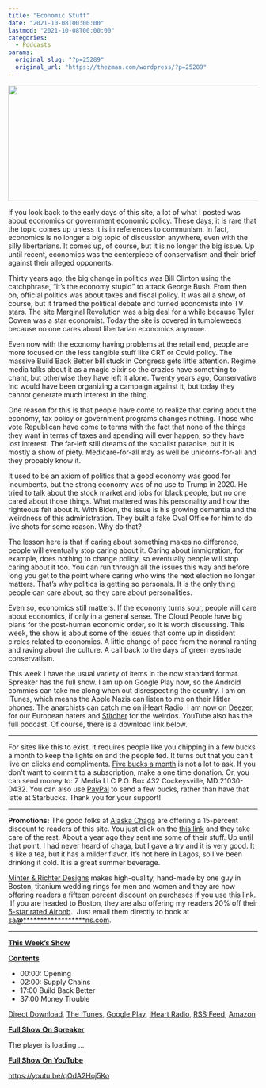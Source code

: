 ```yaml
---
title: "Economic Stuff"
date: "2021-10-08T00:00:00"
lastmod: "2021-10-08T00:00:00"
categories:
  - Podcasts
params:
  original_slug: "?p=25289"
  original_url: "https://thezman.com/wordpress/?p=25289"
---
```


[<img
src="http://thezman.com/wordpress/wp-content/uploads/2018/01/Power-Hour.png"
decoding="async" width="600" height="233" />](http://thezman.com/wordpress/wp-content/uploads/2018/01/Power-Hour.png)

If you look back to the early days of this site, a lot of what I posted
was about economics or government economic policy. These days, it is
rare that the topic comes up unless it is in references to communism. In
fact, economics is no longer a big topic of discussion anywhere, even
with the silly libertarians. It comes up, of course, but it is no longer
the big issue. Up until recent, economics was the centerpiece of
conservatism and their brief against their alleged opponents.

Thirty years ago, the big change in politics was Bill Clinton using the
catchphrase, “It’s the economy stupid” to attack George Bush. From then
on, official politics was about taxes and fiscal policy. It was all a
show, of course, but it framed the political debate and turned
economists into TV stars. The site Marginal Revolution was a big deal
for a while because Tyler Cowen was a star economist. Today the site is
covered in tumbleweeds because no one cares about libertarian economics
anymore.

Even now with the economy having problems at the retail end, people are
more focused on the less tangible stuff like CRT or Covid policy. The
massive Build Back Better bill stuck in Congress gets little attention.
Regime media talks about it as a magic elixir so the crazies have
something to chant, but otherwise they have left it alone. Twenty years
ago, Conservative Inc would have been organizing a campaign against it,
but today they cannot generate much interest in the thing.

One reason for this is that people have come to realize that caring
about the economy, tax policy or government programs changes nothing.
Those who vote Republican have come to terms with the fact that none of
the things they want in terms of taxes and spending will ever happen, so
they have lost interest. The far-left still dreams of the socialist
paradise, but it is mostly a show of piety. Medicare-for-all may as well
be unicorns-for-all and they probably know it.

It used to be an axiom of politics that a good economy was good for
incumbents, but the strong economy was of no use to Trump in 2020. He
tried to talk about the stock market and jobs for black people, but no
one cared about those things. What mattered was his personality and how
the righteous felt about it. With Biden, the issue is his growing
dementia and the weirdness of this administration. They built a fake
Oval Office for him to do live shots for some reason. Why do that?

The lesson here is that if caring about something makes no difference,
people will eventually stop caring about it. Caring about immigration,
for example, does nothing to change policy, so eventually people will
stop caring about it too. You can run through all the issues this way
and before long you get to the point where caring who wins the next
election no longer matters. That’s why politics is getting so personals.
It is the only thing people can care about, so they care about
personalities.

Even so, economics still matters. If the economy turns sour, people will
care about economics, if only in a general sense. The Cloud People have
big plans for the post-human economic order, so it is worth discussing.
This week, the show is about some of the issues that come up in
dissident circles related to economics. A little change of pace from the
normal ranting and raving about the culture. A call back to the days of
green eyeshade conservatism.

This week I have the usual variety of items in the now standard format.
Spreaker has the full show. I am up on Google Play now, so the Android
commies can take me along when out disrespecting the country. I am on
iTunes, which means the Apple Nazis can listen to me on their Hitler
phones. The anarchists can catch me on iHeart Radio. I am now on
<a href="https://www.deezer.com/show/623032" rel="noopener noreferrer"
target="_blank">Deezer</a>, for our European haters and <a
href="https://www.stitcher.com/podcast/the-z-blog-power-hour?refid=stpr"
rel="noopener noreferrer" target="_blank">Stitcher</a> for the weirdos.
YouTube also has the full podcast. Of course, there is a download link
below.

------------------------------------------------------------------------

For sites like this to exist, it requires people like you chipping in a
few bucks a month to keep the lights on and the people fed. It turns out
that you can’t live on clicks and compliments.
<a href="https://www.subscribestar.com/the-z-blog"
rel="noopener noreferrer" target="_blank">Five bucks a month</a> is not
a lot to ask. If you don’t want to commit to a subscription, make a one
time donation. Or, you can send money to: Z Media LLC P.O. Box 432
Cockeysville, MD 21030-0432. You can also use <a
href="https://www.paypal.com/cgi-bin/webscr?cmd=_s-xclick&amp;hosted_button_id=UDAS2Q8JYA6CN&amp;source=url"
rel="noopener noreferrer" target="_blank">PayPal</a> to send a few
bucks, rather than have that latte at Starbucks. Thank you for your
support!

------------------------------------------------------------------------

**Promotions:** The good folks at
<a href="https://alaskachaga.us/" rel="noopener noreferrer"
target="_blank">Alaska Chaga</a> are offering a 15-percent discount to
readers of this site. You just click on the
<a href="https://alaskachaga.us/discount/ZMAN" rel="noopener noreferrer"
target="_blank">this link</a> and they take care of the rest. About a
year ago they sent me some of their stuff. Up until that point, I had
never heard of chaga, but I gave a try and it is very good. It is like a
tea, but it has a milder flavor. It’s hot here in Lagos, so I’ve been
drinking it cold. It is a great summer beverage.

<a href="https://www.minterandrichterdesigns.com/"
rel="noreferrer nofollow noopener" target="_blank">Minter &amp; Richter
Designs</a> makes high-quality, hand-made by one guy in Boston, titanium
wedding rings for men and women and they are now offering readers a
fifteen percent discount on purchases if you use
<a href="https://www.minterandrichterdesigns.com/discount/ZMAN"
rel="noreferrer nofollow noopener" target="_blank">this link</a>. 
 <span class="highlight"><span class="colour"><span class="font"><span class="size">If
you are headed to Boston, they are also offering my readers 20% off
their <a
href="https://www.airbnb.com/users/7988017/listings?user_id=7988017&amp;s=3"
rel="noopener noreferrer" target="_blank">5-star rated Airbnb</a>.  Just
email them directly to book at
<a href="mailto:sa***@*********************ns.com"
data-original-string="pkUi+a44QAm5S+TTJ2NUkw==cb7JFCMscMOZo1PDhNfw85BEnpiIY0aliizTxD+KfYpBLYxvojcFmDHw/7voaFJA1Fi"><span
class="apbct-email-encoder"
data-original-string="whHlLtjRxVwaJZ+7ycxUaw==cb708hAOdqPzcyqGx6DpUHziy0rsboJieXuGkglnVaGwS96T5QqT2XyvZmmCn+COVt1"
title="This contact has been encoded by Anti-Spam by CleanTalk. Click to decode. To finish the decoding make sure that JavaScript is enabled in your browser.">sa<span
class="apbct-blur">***</span>@<span
class="apbct-blur">*********************</span>ns.com</span></a>.</span></span></span></span>

------------------------------------------------------------------------

**<u>This Week’s Show</u>**

**<u>Contents</u>**

-   00:00: Opening
-   02:00: Supply Chains
-   17:00 Build Back Better
-   37:00 Money Trouble

<a href="https://api.spreaker.com/v2/episodes/46880041/download.mp3"
rel="noopener" target="_blank">Direct Download</a>, <a
href="https://itunes.apple.com/us/podcast/the-z-blog-power-hour/id1262799640?mt=2"
rel="noopener noreferrer" target="_blank">The iTunes</a>, <a
href="https://podcasts.google.com/?feed=aHR0cHM6Ly93d3cuc3ByZWFrZXIuY29tL3Nob3cvMjU4OTY1Ny9lcGlzb2Rlcy9mZWVk"
rel="noopener noreferrer" target="_blank">Google Play</a>, <a href="https://www.iheart.com/podcast/the-z-blog-power-hour-29246491/"
rel="noopener noreferrer" target="_blank">iHeart Radio,</a>
<a href="https://www.spreaker.com/show/2589657/episodes/feed"
rel="noopener noreferrer" target="_blank">RSS Feed</a>, <a
href="https://music.amazon.com/podcasts/0d8bc343-742c-40fe-95c8-616ccf4cf1fa/The-Z-Blog-Power-Hour"
rel="noopener noreferrer" target="_blank">Amazon</a>

**<u>Full Show On Spreaker</u>**

The player is loading ...

<span class="widget_spinner dark"></span>

**<u>Full Show On YouTube</u>**

https://youtu.be/qOdA2Hoj5Ko
